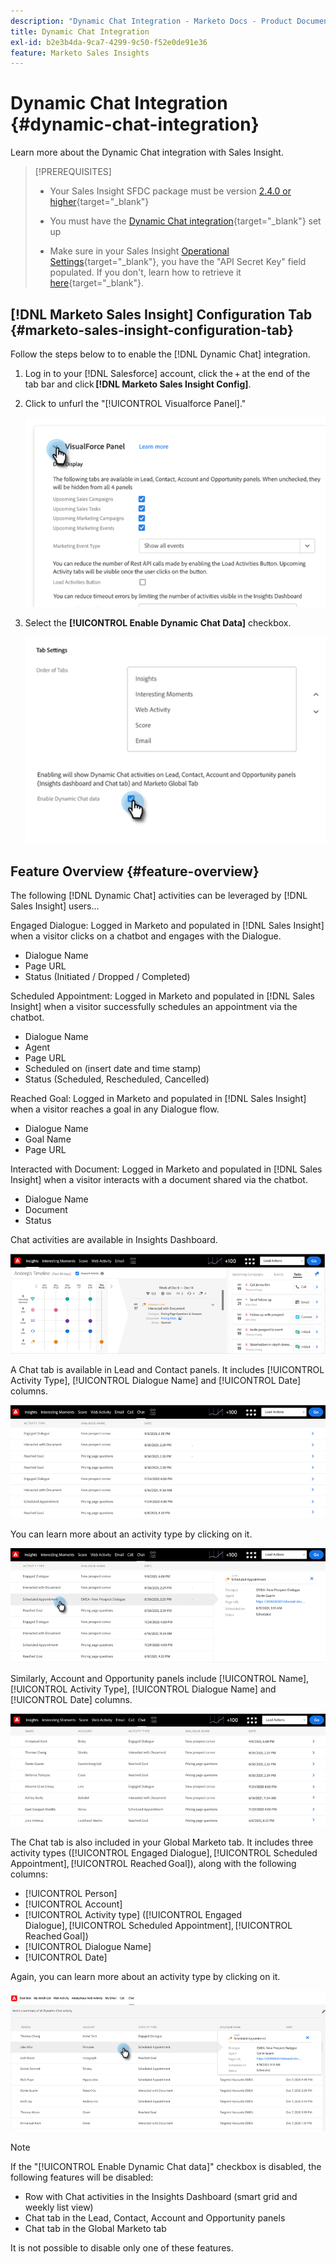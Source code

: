 ```yaml
---
description: "Dynamic Chat Integration - Marketo Docs - Product Documentation"
title: Dynamic Chat Integration
exl-id: b2e3b4da-9ca7-4299-9c50-f52e0de91e36
feature: Marketo Sales Insights
---
```

# Dynamic Chat Integration {#dynamic-chat-integration}

Learn more about the Dynamic Chat integration with Sales Insight.

>[!PREREQUISITES]
>
>* Your Sales Insight SFDC package must be version [2.4.0 or higher](/help/marketo/product-docs/marketo-sales-insight/msi-for-salesforce/upgrading/upgrading-your-msi-package.md){target="_blank"}
>
>* You must have the [Dynamic Chat integration](/help/marketo/product-docs/demand-generation/dynamic-chat/dynamic-chat-overview.md){target="_blank"} set up
>
>* Make sure in your Sales Insight [Operational Settings](/help/marketo/product-docs/marketo-sales-insight/msi-for-salesforce/configuration/marketo-sales-insight-configuration-tab-in-salesforce.md#operational-settings){target="_blank"}, you have the "API Secret Key" field populated. If you don't, learn how to retrieve it [here](/help/marketo/product-docs/marketo-sales-insight/msi-for-salesforce/configuration/configure-marketo-sales-insight-in-salesforce-enterprise-unlimited.md#configure-sales-insight-in-marketo){target="_blank"}.

## [!DNL Marketo Sales Insight] Configuration Tab {#marketo-sales-insight-configuration-tab}

Follow the steps below to to enable the [!DNL Dynamic Chat] integration.

1. Log in to your [!DNL Salesforce] account, click the + at the end of the tab bar and click **[!DNL Marketo Sales Insight Config]**.

1. Click to unfurl the "[!UICONTROL Visualforce Panel]."

   ![](assets/dynamic-chat-integration-1.png)

1. Select the **[!UICONTROL Enable Dynamic Chat Data]** checkbox.

   ![](assets/dynamic-chat-integration-2.png)

## Feature Overview {#feature-overview}

The following [!DNL Dynamic Chat] activities can be leveraged by [!DNL Sales Insight] users...

Engaged Dialogue: Logged in Marketo and populated in [!DNL Sales Insight] when a visitor clicks on a chatbot and engages with the Dialogue.

* Dialogue Name
* Page URL
* Status (Initiated / Dropped / Completed)

Scheduled Appointment: Logged in Marketo and populated in [!DNL Sales Insight] when a visitor successfully schedules an appointment via the chatbot.

* Dialogue Name
* Agent
* Page URL
* Scheduled on (insert date and time stamp)
* Status (Scheduled, Rescheduled, Cancelled)

Reached Goal: Logged in Marketo and populated in [!DNL Sales Insight] when a visitor reaches a goal in any Dialogue flow.

* Dialogue Name
* Goal Name
* Page URL

Interacted with Document: Logged in Marketo and populated in [!DNL Sales Insight] when a visitor interacts with a document shared via the chatbot.

* Dialogue Name
* Document
* Status

Chat activities are available in Insights Dashboard.

   ![](assets/dynamic-chat-integration-3.png)

A Chat tab is available in Lead and Contact panels. It includes [!UICONTROL Activity Type], [!UICONTROL Dialogue Name] and [!UICONTROL Date] columns.

   ![](assets/dynamic-chat-integration-4.png)

You can learn more about an activity type by clicking on it.

   ![](assets/dynamic-chat-integration-5.png)

Similarly, Account and Opportunity panels include [!UICONTROL Name], [!UICONTROL Activity Type], [!UICONTROL Dialogue Name] and [!UICONTROL Date] columns.

   ![](assets/dynamic-chat-integration-6.png)

The Chat tab is also included in your Global Marketo tab. It includes three activity types ([!UICONTROL Engaged Dialogue], [!UICONTROL Scheduled Appointment], [!UICONTROL Reached Goal]), along with the following columns:

* [!UICONTROL Person]
* [!UICONTROL Account]
* [!UICONTROL Activity type] ([!UICONTROL Engaged Dialogue], [!UICONTROL Scheduled Appointment], [!UICONTROL Reached Goal])
* [!UICONTROL Dialogue Name]
* [!UICONTROL Date]

Again, you can learn more about an activity type by clicking on it.

   ![](assets/dynamic-chat-integration-7.png)

>[!NOTE]
>
>If the "[!UICONTROL Enable Dynamic Chat data]" checkbox is disabled, the following features will be disabled:
>
>* Row with Chat activities in the Insights Dashboard (smart grid and weekly list view)
>* Chat tab in the Lead, Contact, Account and Opportunity panels
>* Chat tab in the Global Marketo tab
>
>It is not possible to disable only one of these features.
